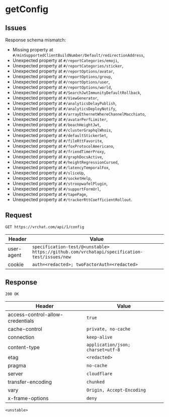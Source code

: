 # getConfig

## Issues
Response schema mismatch:
* Missing property at ``#/minSupportedClientBuildNumber/Default/redirectionAddress``,
* Unexpected property at ``#/reportCategories/emoji``,
* Unexpected property at ``#/reportCategories/sticker``,
* Unexpected property at ``#/reportOptions/avatar``,
* Unexpected property at ``#/reportOptions/group``,
* Unexpected property at ``#/reportOptions/user``,
* Unexpected property at ``#/reportOptions/world``,
* Unexpected property at ``#/SearchJwtImmunityDefaultRollback``,
* Unexpected property at ``#/ViewGenerator``,
* Unexpected property at ``#/analyticsDelayPublish``,
* Unexpected property at ``#/analyticsDeployNotify``,
* Unexpected property at ``#/arrayEthernetWhereChannelMacchiato``,
* Unexpected property at ``#/avatarPerfLimiter``,
* Unexpected property at ``#/beachHeightJwt``,
* Unexpected property at ``#/clusterGraphqlWhois``,
* Unexpected property at ``#/defaultStickerSet``,
* Unexpected property at ``#/fileRttFavorite``,
* Unexpected property at ``#/foxProtocolAmericano``,
* Unexpected property at ``#/friendTimerProxy``,
* Unexpected property at ``#/graphDocsActive``,
* Unexpected property at ``#/heightRegressionCursed``,
* Unexpected property at ``#/latencyTemporalFox``,
* Unexpected property at ``#/sliceUp``,
* Unexpected property at ``#/socketHelp``,
* Unexpected property at ``#/stroopwafelPlugin``,
* Unexpected property at ``#/supportFormUrl``,
* Unexpected property at ``#/tapePage``,
* Unexpected property at ``#/trackerRttCoefficientRollout``.
## Request
`GET https://vrchat.com/api/1/config`

| Header | Value |
| ------ | ----- |
| user-agent | `specification-test/@<unstable> https://github.com/vrchatapi/specification-test/issues/new` |
| cookie | `auth=<redacted>; twoFactorAuth=<redacted>` |


## Response
`200 OK`

| Header | Value |
| ------ | ----- |
| access-control-allow-credentials | `true` |
| cache-control | `private, no-cache` |
| connection | `keep-alive` |
| content-type | `application/json; charset=utf-8` |
| etag | `<redacted>` |
| pragma | `no-cache` |
| server | `cloudflare` |
| transfer-encoding | `chunked` |
| vary | `Origin, Accept-Encoding` |
| x-frame-options | `deny` |

```jsonc
<unstable>
```
